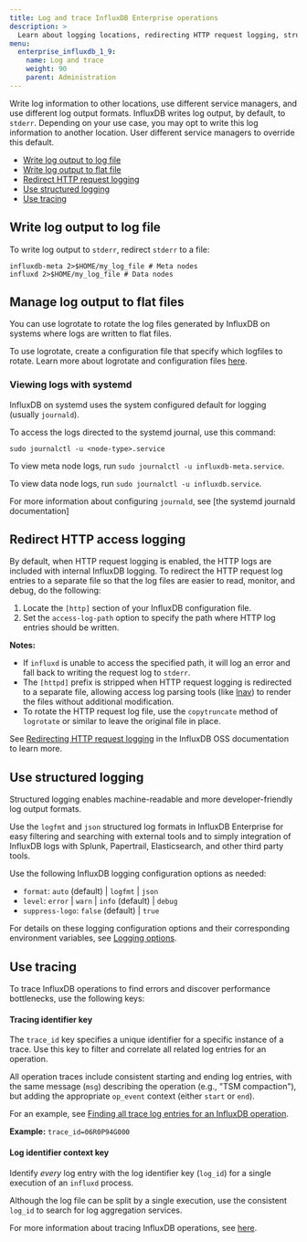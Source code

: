 ```yaml
---
title: Log and trace InfluxDB Enterprise operations
description: >
  Learn about logging locations, redirecting HTTP request logging, structured logging, and tracing.
menu:
  enterprise_influxdb_1_9:
    name: Log and trace
    weight: 90
    parent: Administration
---
```


Write log information to other locations, use different service managers, and use different log output formats.
InfluxDB writes log output, by default, to `stderr`.
Depending on your use case, you may opt to write this log information to another location. 
User different service managers to override this default.

* [Write log output to log file](#write-log-output-to-log-file)
* [Write log output to flat file](#write-log-output-to-flat-file)
* [Redirect HTTP request logging](#redirect-http-access-logging)
* [Use structured logging](#use-structured-logging)
* [Use tracing](#use-tracing)

## Write log output to log file

To write log output to `stderr`, redirect `stderr` to a file:

```
influxdb-meta 2>$HOME/my_log_file # Meta nodes
influxd 2>$HOME/my_log_file # Data nodes
```

## Manage log output to flat files 

You can use logrotate to rotate the log files generated by InfluxDB on systems where logs are written to flat files.

To use logrotate, create a configuration file that specify which logfiles to rotate. Learn more about logrotate and configuration files [here](http://manpages.ubuntu.com/manpages/cosmic/en/man8/logrotate.8.html).

### Viewing logs with systemd

InfluxDB on systemd uses the system configured default for logging (usually `journald`).  

To access the logs directed to the systemd journal, use this command: 

```
sudo journalctl -u <node-type>.service
```

To view meta node logs, run `sudo journalctl -u influxdb-meta.service`. 

To view data node logs, run `sudo journalctl -u influxdb.service`. 

For more information about configuring `journald`, see [the systemd journald documentation]

## Redirect HTTP access logging

By default, when HTTP request logging is enabled, the HTTP logs are included with internal InfluxDB logging. To redirect the HTTP request log entries to a separate file so that the log files are easier to read, monitor, and debug, do the following:

1. Locate the `[http]` section of your InfluxDB configuration file. 
2. Set the `access-log-path` option to specify the path where HTTP log entries should be written.

**Notes:**

* If `influxd` is unable to access the specified path, it will log an error and fall back to writing the request log to `stderr`.
* The `[httpd]` prefix is stripped when HTTP request logging is redirected to a separate file, allowing access log parsing tools (like [lnav](https://lnav.org)) to render the files without additional modification.
* To rotate the HTTP request log file, use the `copytruncate` method of `logrotate` or similar to leave the original file in place. 

See [Redirecting HTTP request logging](/enterprise_influxdb/v1.8/administration/logs/#redirecting-http-access-logging) in the InfluxDB OSS documentation to learn more. 

## Use structured logging

Structured logging enables machine-readable and more developer-friendly log output formats. 

Use the `logfmt` and `json` structured log formats in InfluxDB Enterprise for easy filtering and searching with external tools and to simply integration of InfluxDB logs with Splunk, Papertrail, Elasticsearch, and other third party tools.

Use the following InfluxDB logging configuration options as needed:

* `format`: `auto` (default) | `logfmt` | `json`
* `level`: `error` | `warn` | `info` (default) | `debug`
* `suppress-logo`: `false` (default) | `true`

For details on these logging configuration options and their corresponding environment variables, see [Logging options](/influxdb/v1.8/administration/config#logging-settings). 

## Use tracing

To trace InfluxDB operations to find errors and discover performance bottlenecks, use the following keys:

#### Tracing identifier key

The `trace_id` key specifies a unique identifier for a specific instance of a trace. Use this key to filter and correlate all related log entries for an operation.

All operation traces include consistent starting and ending log entries, with the same message (`msg`) describing the operation (e.g., "TSM compaction"), but adding the appropriate `op_event` context (either `start` or `end`). 

For an example, see [Finding all trace log entries for an InfluxDB operation](/influxdb/v1.8/administration/logs/#finding-all-trace-log-entries-for-an-influxdb-operation).

**Example:** `trace_id=06R0P94G000`

#### Log identifier context key

Identify _every_ log entry with the log identifier key (`log_id`) for a single execution of an `influxd` process. 

Although the log file can be split by a single execution, use the consistent `log_id` to search for log aggregation services.

For more information about tracing InfluxDB operations, see [here](/influxdb/v1.8/administration/logs/#tracing). 